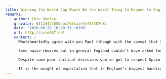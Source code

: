 ```yaml
---
title: Winning the World Cup Would Be the Worst Thing to Happen to English Football
remarks:
  - author: Cole Henley
    gravatar: 0112d423655aac265caae4e73f587e81
    date: '2010-06-28 10:20:33 +0100'
    url: http://cole007.net
    content: |
      Wholeheartedly agree with you Paul (though with the caveat that I haven't supported England at international level since Mexico '86).

      Some naive choices but in general England couldn't have asked for a better manager than Capello for the World Cup. Sadly the media never gave him the space and time to appoint the best team rather than the best group of eleven individuals.

      Despite some poor tactical decisions you've got to respect Spain's Del Bosque who in the face of an equally expectant media started the tournament with both Torres and Fabregas on the bench. If Capello had freedom or resolve to start with Gerrard, Lampard or Rooney on bench might have been a different outcome.

      It is the weight of expectation that is England's biggest handicap and sadly the media dusted off all the nostalgic cliches (1966, WWII) in the face of an England team that failed to offer anything new. Perhaps the English need to look north of the Border for a lesson on footballing expectation, stop looking back and just enjoy the ride: <http://sport.caledonianmercury.com/2010/06/21/three-tips-as-the-three-lions-slouch-from-66-to-78/00407>
---
```


